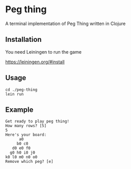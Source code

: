 # Peg thing

A terminal implementation of Peg Thing written in Clojure

## Installation

You need Leiningen to run the game

https://leiningen.org/#install

## Usage

    cd ./peg-thing
    lein run

## Example

```
Get ready to play peg thing!
How many rows? [5]
5
Here's your board:
      a0
     b0 c0
   d0 e0 f0
  g0 h0 i0 j0
k0 l0 m0 n0 o0
Remove which peg? [e]
```





